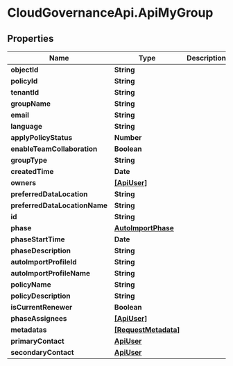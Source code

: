 # CloudGovernanceApi.ApiMyGroup

## Properties

Name | Type | Description | Notes
------------ | ------------- | ------------- | -------------
**objectId** | **String** |  | [optional] 
**policyId** | **String** |  | [optional] 
**tenantId** | **String** |  | [optional] 
**groupName** | **String** |  | [optional] 
**email** | **String** |  | [optional] 
**language** | **String** |  | [optional] 
**applyPolicyStatus** | **Number** |  | [optional] 
**enableTeamCollaboration** | **Boolean** |  | [optional] 
**groupType** | **String** |  | [optional] 
**createdTime** | **Date** |  | [optional] 
**owners** | [**[ApiUser]**](ApiUser.md) |  | [optional] 
**preferredDataLocation** | **String** |  | [optional] 
**preferredDataLocationName** | **String** |  | [optional] 
**id** | **String** |  | [optional] 
**phase** | [**AutoImportPhase**](AutoImportPhase.md) |  | [optional] 
**phaseStartTime** | **Date** |  | [optional] 
**phaseDescription** | **String** |  | [optional] 
**autoImportProfileId** | **String** |  | [optional] 
**autoImportProfileName** | **String** |  | [optional] 
**policyName** | **String** |  | [optional] 
**policyDescription** | **String** |  | [optional] 
**isCurrentRenewer** | **Boolean** |  | [optional] 
**phaseAssignees** | [**[ApiUser]**](ApiUser.md) |  | [optional] 
**metadatas** | [**[RequestMetadata]**](RequestMetadata.md) |  | [optional] 
**primaryContact** | [**ApiUser**](ApiUser.md) |  | [optional] 
**secondaryContact** | [**ApiUser**](ApiUser.md) |  | [optional] 


